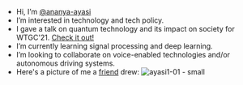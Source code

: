 - Hi, I’m [@ananya-ayasi](https://www.linkedin.com/in/ananya-ayasi-0b654a166/)
- I’m interested in technology and tech policy.
- I gave a talk on quantum technology and its impact on society for WTGC'21. [Check it out!](https://www.womentech.net/speaker/Ananya/Ayasi/58004)
- I’m currently learning signal processing and deep learning.
- I’m looking to collaborate on voice-enabled technologies and/or autonomous driving systems.
- Here's a picture of me a [friend](https://www.linkedin.com/in/ananda-narayan-a-/) drew:
![ayasi1-01 - small](https://user-images.githubusercontent.com/62476858/120933654-abc6b100-c718-11eb-8e51-e4eed3c3b17c.png)



<!---
ananya-ayasi/ananya-ayasi is a ✨ special ✨ repository because its `README.md` (this file) appears on your GitHub profile.
You can click the Preview link to take a look at your changes.
--->
